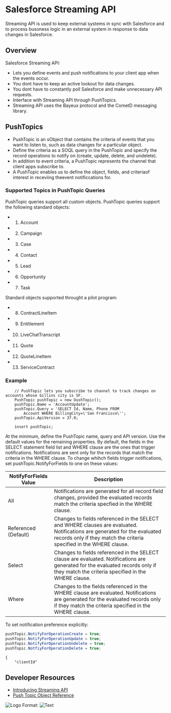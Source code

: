# Salesforce Streaming API

Streaming API is used to keep external systems in sync with Salesforce and to process busoness logic in an external system in response to data changes in Salesforce.  

## Overview

Salesforce Streaming API:
 * Lets you define events and push notifications to your client app when the events occur.
 * You dont have to keep an active lookout for data changes.
 * You dont have to constantly poll Salesforce and make unnecessary API requests.
 * Interface with Streaming API through PushTopics.
 * Streaming API uses the Bayeux protocol and the CometD messaging library.

## PushTopics

* PushTopic is an sObject that contains the criteria of events that you want to listen to, such as data changes for a particular object.
* Define the criteria as a SOQL query in the PushTopic and specify the record operations to notify on (create, update, delete, and undelete).  
* In addition to event criteria, a PushTopic represents the channel that client apps subscribe to.
* A PushTopic enables us to define the object, fields, and criteriaof interest in receviing theevent notificcations for.

### Supported Topics in PushTopic Queries

PushTopic queries support all custom objects.  PushTopic queries support the following standard objects:
* 1. Account
* 2. Campaign
* 3. Case
* 4. Contact
* 5. Lead
* 6. Opportunity
* 7. Task

Standard objects supported throught a pilot program:
* 8. ContractLineItem
* 9. Entitlement
* 10. LiveChatTranscript
* 11. Quote
* 12. QuoteLineItem
* 13. ServiceContract

### Example 
``` 
    // PushTopic lets you subscribe to channel to track changes on accounts whose billins city is SF.
    PushTopic pushTopic = new OushTopic();
    pushTopic.Name = 'AccountUpdate';
    pushTopic.Query = 'SELECT Id, Name, Phone FROM
        Account WHERE BillingCity=\'San Francisco\'';
    pushTopic.ApiVersion = 37.0;
    
    insert pushTopic;
```
At the minimum, define the PushTopic name, query and API version.  Use the default values for the remaining properties.  By default, the fields in the SELECT statement field list and WHERE clause are the ones that trigger notifications.  Notifications are sent only for the records that match the criteria in the WHERE clause.  To change whihch fields trigger notifications, set pushTopic.NotifyForFields to one on these values:

NotifyForFields Value | Description
------------ | -------------
All | Notifications are generated for all record field changes, provided the evaluated records match the criteria specfied in the WHERE clause.
Referenced (Default) | Changes to fields referenced in the SELECT and WHERE clauses are evaluated.  Notifications are generated for the evaluated records only if they match the criteria specified in the WHERE clause.
Select | Changes to fields referenced in the SELECT clause are evaluated.  Notifications are generated for the evaluated records only if they match the criteria specified in the WHERE clause.
Where | Changes to the fields referenced in the WHERE clause are evaluated.  Notifications are generated for the evaluated records only if they match the criteria specified in the WHERE clause.

To set notification preference explicitly:
```java
pushTopic.NotifyForOperationCreate = true;
pushTopic.NotifyForOperationUpdate = true;
pushTopic.NotifyForOperationUndelete = true;
pushTopic.NotfiyForOperationDelete = true;
```

```
{
    "clientId"
```

## Developer Resources
 * [Introducing Streaming API](https://developer.salesforce.com/docs/atlas.en-us.204.0.api_streaming.meta/api_streaming/intro_stream.htm)
 * [Push Topic Object Reference](https://developer.salesforce.com/docs/atlas.en-us.204.0.api.meta/object_ref/pushtopic.htm)
    
![Logo](/Users/vukdukic/Desktop/Screen\Shot\2017-02-07\at\8.50.52\PM.png)
Format: ![Text](url)

